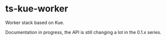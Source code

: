 # ts-kue-worker

Worker stack based on Kue.

Documentation in progress, the API is still changing a lot in the 0.1.x series.
